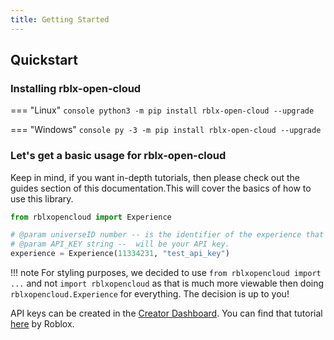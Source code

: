 ```yaml
---
title: Getting Started 
---
```


## Quickstart 

### Installing rblx-open-cloud
=== "Linux"
    ```console
    python3 -m pip install rblx-open-cloud --upgrade
    ```

=== "Windows"
    ```console
    py -3 -m pip install rblx-open-cloud --upgrade
    ```

### Let's get a basic usage for rblx-open-cloud
Keep in mind, if you want in-depth tutorials, then please check out the guides section of this documentation.This will cover the basics of how to use this library.

```py
from rblxopencloud import Experience

# @param universeID number -- is the identifier of the experience that you want to access. 
# @param API_KEY string --  will be your API key.
experience = Experience(11334231, "test_api_key")
```
!!! note
    For styling purposes, we decided to use ``from rblxopencloud import ...`` and not ``import rblxopencloud`` as that is much more viewable then doing ``rblxopencloud.Experience`` for everything. The decision is up to you!

API keys can be created in the [Creator Dashboard](https://create.roblox.com/dashboard/credentials). You can find that tutorial [here](https://create.roblox.com/docs/cloud/open-cloud/api-keys#creating-an-api-key) by Roblox.